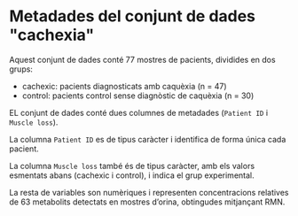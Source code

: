 # Metadades del conjunt de dades "cachexia"

Aquest conjunt de dades conté 77 mostres de pacients, dividides en dos grups:

- cachexic: pacients diagnosticats amb caquèxia (n = 47)
- control: pacients control sense diagnòstic de caquèxia (n = 30)

EL conjunt de dades conté dues columnes de metadades (`Patient ID` i `Muscle loss`).

La columna `Patient ID` es de tipus caràcter i identifica de forma única cada pacient.

La columna `Muscle loss` també és de tipus caràcter, amb els valors esmentats abans (cachexic i control), i indica el grup experimental.

La resta de  variables son numèriques i  representen concentracions relatives de 63 metabolits detectats en mostres d’orina, obtingudes mitjançant RMN.


